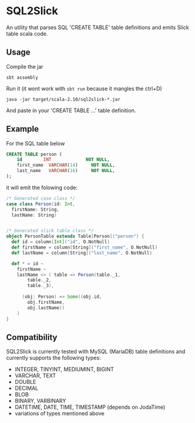 SQL2Slick
================

An utility that parses SQL 'CREATE TABLE' table definitions and emits Slick table scala code.

## Usage

Compile the jar

```
sbt assembly
```

Run it (it wont work with `sbt run` because it mangles the ctrl+D)
```
java -jar target/scala-2.10/sql2slick-*.jar
```

And paste in your 'CREATE TABLE ...' table definition.

## Example

For the SQL table below

```sql
CREATE TABLE person (
    id        INT             NOT NULL,  
    first_name  VARCHAR(14)     NOT NULL,
    last_name   VARCHAR(16)     NOT NULL,
);
```

it will emit the folowing code:

```scala
/* Generated case class */
case class Person(id: Int,
  firstName: String,
  lastName: String)


/* Generated slick table class */
object PersonTable extends Table[Person]("person") {
  def id = column[Int]("id", O.NotNull)
  def firstName = column[String]("first_name", O.NotNull)
  def lastName = column[String]("last_name", O.NotNull)

  def * = id ~
    firstName ~
    lastName <> ( table => Person(table._1, 
        table._2, 
        table._3),
  
      (obj: Person) => Some((obj.id, 
        obj.firstName, 
        obj.lastName))
    )
}

```

## Compatibility

SQL2Slick is currently tested with MySQL (MariaDB) table definitions and currently supports the following types:

  - INTEGER, TINYINT, MEDIUMINT, BIGINT
  - VARCHAR, TEXT
  - DOUBLE
  - DECIMAL
  - BLOB 
  - BINARY, VARBINARY
  - DATETIME, DATE, TIME, TIMESTAMP (depends on JodaTime)
  - variations of types mentioned above
